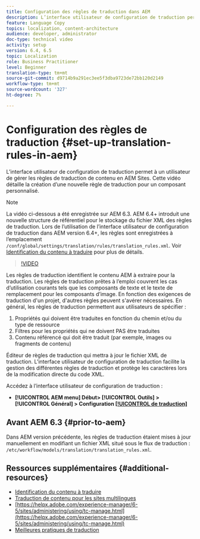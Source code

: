 ```yaml
---
title: Configuration des règles de traduction dans AEM
description: L’interface utilisateur de configuration de traduction permet à un utilisateur de gérer les règles de traduction de contenu en AEM Sites. Cette vidéo détaille la création d’une nouvelle règle de traduction pour un composant personnalisé.
feature: Language Copy
topics: localization, content-architecture
audience: developer, administrator
doc-type: technical video
activity: setup
version: 6.4, 6.5
topic: Localization
role: Business Practitioner
level: Beginner
translation-type: tm+mt
source-git-commit: d9714b9a291ec3ee5f3dba9723de72bb120d2149
workflow-type: tm+mt
source-wordcount: '327'
ht-degree: 7%

---
```



# Configuration des règles de traduction {#set-up-translation-rules-in-aem}

L’interface utilisateur de configuration de traduction permet à un utilisateur de gérer les règles de traduction de contenu en AEM Sites. Cette vidéo détaille la création d’une nouvelle règle de traduction pour un composant personnalisé.

>[!NOTE]
>
> La vidéo ci-dessous a été enregistrée sur AEM 6.3. AEM 6.4+ introduit une nouvelle structure de référentiel pour le stockage du fichier XML des règles de traduction. Lors de l’utilisation de l’interface utilisateur de configuration de traduction dans AEM version 6.4+, les règles sont enregistrées à l’emplacement `/conf/global/settings/translation/rules/translation_rules.xml`. Voir [Identification du contenu à traduire](https://helpx.adobe.com/experience-manager/6-5/sites/administering/using/tc-rules.html) pour plus de détails.

>[!VIDEO](https://video.tv.adobe.com/v/18135/?quality=9&learn=on)

Les règles de traduction identifient le contenu AEM à extraire pour la traduction. Les règles de traduction prêtes à l’emploi couvrent les cas d’utilisation courants tels que les composants de texte et le texte de remplacement pour les composants d’image. En fonction des exigences de traduction d&#39;un projet, d&#39;autres règles peuvent s&#39;avérer nécessaires. En général, les règles de traduction permettent aux utilisateurs de spécifier :

1. Propriétés qui doivent être traduites en fonction du chemin et/ou du type de ressource
2. Filtres pour les propriétés qui ne doivent PAS être traduites
3. Contenu référencé qui doit être traduit (par exemple, images ou fragments de contenu)

Éditeur de règles de traduction qui mettra à jour le fichier XML de traduction. L’interface utilisateur de configuration de traduction facilite la gestion des différentes règles de traduction et protège les caractères lors de la modification directe du code XML.

Accédez à l’interface utilisateur de configuration de traduction :

* **[!UICONTROL AEM menu]  Début>  [!UICONTROL Outils] >  [!UICONTROL Général] > Configuration  [[!UICONTROL de traduction]](http://localhost:4502/libs/cq/translation/translationrules/contexts.html)**

## Avant AEM 6.3 {#prior-to-aem}

Dans AEM version précédente, les règles de traduction étaient mises à jour manuellement en modifiant un fichier XML situé sous le flux de traduction : `/etc/workflow/models/translation/translation_rules.xml`.

## Ressources supplémentaires {#additional-resources}

* [Identification du contenu à traduire](https://helpx.adobe.com/experience-manager/6-5/sites/administering/using/tc-rules.html)
* [Traduction de contenu pour les sites multilingues](https://helpx.adobe.com/experience-manager/6-5/sites/administering/using/translation.html)
* [https://helpx.adobe.com/experience-manager/6-5/sites/administering/using/tc-manage.html](https://helpx.adobe.com/experience-manager/6-5/sites/administering/using/tc-manage.html)
* [Meilleures pratiques de traduction](https://helpx.adobe.com/experience-manager/6-5/sites/administering/using/tc-bp.html)
